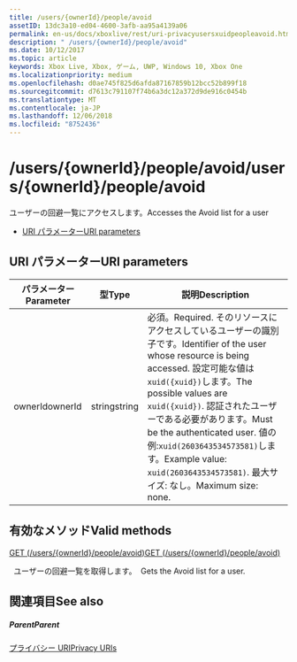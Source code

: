 ```yaml
---
title: /users/{ownerId}/people/avoid
assetID: 13dc3a10-ed04-4600-3afb-aa95a4139a06
permalink: en-us/docs/xboxlive/rest/uri-privacyusersxuidpeopleavoid.html
description: " /users/{ownerId}/people/avoid"
ms.date: 10/12/2017
ms.topic: article
keywords: Xbox Live, Xbox, ゲーム, UWP, Windows 10, Xbox One
ms.localizationpriority: medium
ms.openlocfilehash: d0ae745f825d6afda87167859b12bcc52b899f18
ms.sourcegitcommit: d7613c791107f74b6a3dc12a372d9de916c0454b
ms.translationtype: MT
ms.contentlocale: ja-JP
ms.lasthandoff: 12/06/2018
ms.locfileid: "8752436"
---
```

# <a name="usersowneridpeopleavoid"></a><span data-ttu-id="b0b29-104">/users/{ownerId}/people/avoid</span><span class="sxs-lookup"><span data-stu-id="b0b29-104">/users/{ownerId}/people/avoid</span></span>
<span data-ttu-id="b0b29-105">ユーザーの回避一覧にアクセスします。</span><span class="sxs-lookup"><span data-stu-id="b0b29-105">Accesses the Avoid list for a user</span></span>

  * [<span data-ttu-id="b0b29-106">URI パラメーター</span><span class="sxs-lookup"><span data-stu-id="b0b29-106">URI parameters</span></span>](#ID4EQ)

<a id="ID4EQ"></a>


## <a name="uri-parameters"></a><span data-ttu-id="b0b29-107">URI パラメーター</span><span class="sxs-lookup"><span data-stu-id="b0b29-107">URI parameters</span></span>

| <span data-ttu-id="b0b29-108">パラメーター</span><span class="sxs-lookup"><span data-stu-id="b0b29-108">Parameter</span></span>| <span data-ttu-id="b0b29-109">型</span><span class="sxs-lookup"><span data-stu-id="b0b29-109">Type</span></span>| <span data-ttu-id="b0b29-110">説明</span><span class="sxs-lookup"><span data-stu-id="b0b29-110">Description</span></span>|
| --- | --- | --- |
| <span data-ttu-id="b0b29-111">ownerId</span><span class="sxs-lookup"><span data-stu-id="b0b29-111">ownerId</span></span>| <span data-ttu-id="b0b29-112">string</span><span class="sxs-lookup"><span data-stu-id="b0b29-112">string</span></span>| <span data-ttu-id="b0b29-113">必須。</span><span class="sxs-lookup"><span data-stu-id="b0b29-113">Required.</span></span> <span data-ttu-id="b0b29-114">そのリソースにアクセスしているユーザーの識別子です。</span><span class="sxs-lookup"><span data-stu-id="b0b29-114">Identifier of the user whose resource is being accessed.</span></span> <span data-ttu-id="b0b29-115">設定可能な値は<code>xuid({xuid})</code>します。</span><span class="sxs-lookup"><span data-stu-id="b0b29-115">The possible values are <code>xuid({xuid})</code>.</span></span> <span data-ttu-id="b0b29-116">認証されたユーザーである必要があります。</span><span class="sxs-lookup"><span data-stu-id="b0b29-116">Must be the authenticated user.</span></span> <span data-ttu-id="b0b29-117">値の例:<code>xuid(2603643534573581)</code>します。</span><span class="sxs-lookup"><span data-stu-id="b0b29-117">Example value: <code>xuid(2603643534573581)</code>.</span></span> <span data-ttu-id="b0b29-118">最大サイズ: なし。</span><span class="sxs-lookup"><span data-stu-id="b0b29-118">Maximum size: none.</span></span> |

<a id="ID4ERB"></a>


## <a name="valid-methods"></a><span data-ttu-id="b0b29-119">有効なメソッド</span><span class="sxs-lookup"><span data-stu-id="b0b29-119">Valid methods</span></span>

[<span data-ttu-id="b0b29-120">GET (/users/{ownerId}/people/avoid)</span><span class="sxs-lookup"><span data-stu-id="b0b29-120">GET (/users/{ownerId}/people/avoid)</span></span>](uri-privacyusersxuidpeopleavoidget.md)

<span data-ttu-id="b0b29-121">&nbsp;&nbsp;ユーザーの回避一覧を取得します。</span><span class="sxs-lookup"><span data-stu-id="b0b29-121">&nbsp;&nbsp;Gets the Avoid list for a user.</span></span>

<a id="ID4E2B"></a>


## <a name="see-also"></a><span data-ttu-id="b0b29-122">関連項目</span><span class="sxs-lookup"><span data-stu-id="b0b29-122">See also</span></span>

<a id="ID4E4B"></a>


##### <a name="parent"></a><span data-ttu-id="b0b29-123">Parent</span><span class="sxs-lookup"><span data-stu-id="b0b29-123">Parent</span></span>

[<span data-ttu-id="b0b29-124">プライバシー URI</span><span class="sxs-lookup"><span data-stu-id="b0b29-124">Privacy URIs</span></span>](atoc-reference-privacyv2.md)
